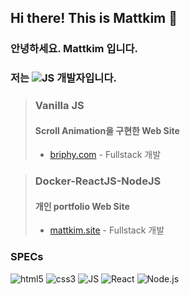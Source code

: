 ## Hi there! This is Mattkim 👋
### 안녕하세요. Mattkim 입니다.
### 저는 <img alt="JS" src ="https://img.shields.io/badge/JavaScript-F7DF1E.svg?&style=for-the-badge&logo=JavaScript&logoColor=black"/> 개발자입니다.  
  
  
> ### Vanilla JS
> #### Scroll Animation을 구현한 Web Site
> - <a href="https://www.briphy.com" target="_blank">briphy.com</a> - Fullstack 개발


> ### Docker-ReactJS-NodeJS
> #### 개인 portfolio Web Site
> - <a href="http://mattkim.site" target="_blank">mattkim.site</a> - Fullstack 개발
 
### SPECs
<img alt="html5" src ="https://img.shields.io/badge/HTML5-E34F26.svg?&style=for-the-badge&logo=HTML5&logoColor=black"/> <img alt="css3" src ="https://img.shields.io/badge/CSS3-1572B6.svg?&style=for-the-badge&logo=CSS3&logoColor=black"/> <img alt="JS" src ="https://img.shields.io/badge/JavaScript-F7DF1E.svg?&style=for-the-badge&logo=JavaScript&logoColor=black"/> <img alt="React" src ="https://img.shields.io/badge/React-61DAFB.svg?&style=for-the-badge&logo=React&logoColor=black"/> <img alt="Node.js" src ="https://img.shields.io/badge/Node.js-339933.svg?&style=for-the-badge&logo=Node.js&logoColor=black"/> 

<!--
**kisonKim/kisonkim** is a ✨ _special_ ✨ repository because its `README.md` (this file) appears on your GitHub profile.

Here are some ideas to get you started:

- 🔭 I’m currently working on ...
- 🌱 I’m currently learning ...
- 👯 I’m looking to collaborate on ...
- 🤔 I’m looking for help with ...
- 💬 Ask me about ...
- 📫 How to reach me: ...
- 😄 Pronouns: ...
- ⚡ Fun fact: ...
-->

<!-- <a href="www.briphy.com" target="_blank"><img src="https://img.shields.io/badge/ReactJS-#000000?style=plastic&logo=React&logoColor=#61DAFB"/></a> -->

